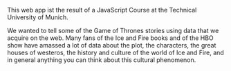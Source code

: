 This web app ist the result of a JavaScript Course at the Technical University of Munich.

We wanted to tell some of the Game of Thrones stories using data that we acquire on the web. Many fans of the Ice and Fire books and of the HBO show have amassed a lot of data about the plot, the characters, the great houses of westeros, the history and culture of the world of Ice and Fire, and in general anything you can think about this cultural phenomenon.
